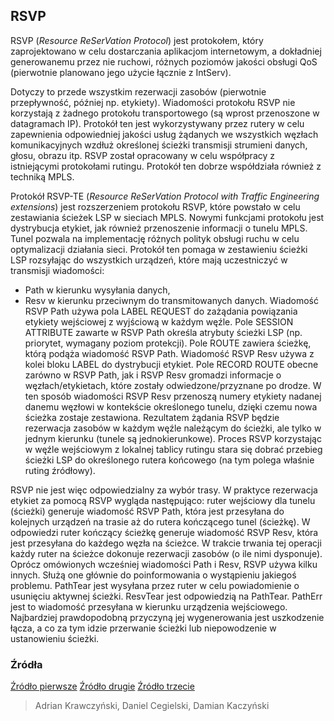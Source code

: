 ## RSVP


RSVP (_Resource ReSerVation Protocol_) jest protokołem, który zaprojektowano w celu dostarczania aplikacjom internetowym, a dokładniej generowanemu przez nie ruchowi, różnych poziomów jakości obsługi QoS (pierwotnie planowano jego użycie łącznie z IntServ). 

Dotyczy to przede wszystkim rezerwacji zasobów (pierwotnie przepływność, później np. etykiety). Wiadomości protokołu RSVP nie korzystają z żadnego protokołu transportowego (są wprost przenoszone w datagramach IP). 
Protokół ten jest wykorzystywany przez rutery w celu zapewnienia odpowiedniej jakości usług żądanych we wszystkich węzłach komunikacyjnych wzdłuż określonej ścieżki transmisji strumieni danych, głosu, obrazu itp. 
RSVP został opracowany w celu współpracy z istniejącymi protokołami rutingu. Protokół ten dobrze współdziała również z techniką MPLS. 

Protokół RSVP-TE (_Resource ReSerVation Protocol with Traffic Engineering extensions_) jest rozszerzeniem protokołu RSVP, które powstało w celu zestawiania ścieżek LSP w sieciach MPLS. Nowymi funkcjami protokołu jest dystrybucja etykiet, jak również przenoszenie informacji o tunelu MPLS. Tunel pozwala na implementację różnych polityk obsługi ruchu w celu optymalizacji działania sieci. Protokół ten pomaga w zestawieniu ścieżki LSP rozsyłając do wszystkich urządzeń, które mają uczestniczyć w transmisji wiadomości:  
- Path w kierunku wysyłania danych,
- Resv w kierunku przeciwnym do transmitowanych danych.
Wiadomość RSVP Path używa pola LABEL REQUEST do zażądania powiązania etykiety wejściowej z wyjściową w każdym węźle. Pole SESSION ATTRIBUTE zawarte w RSVP Path określa atrybuty ścieżki LSP (np. priorytet, wymagany poziom protekcji). 
Pole ROUTE zawiera ścieżkę, którą podąża wiadomość RSVP Path. Wiadomość RSVP Resv używa z kolei bloku LABEL do dystrybucji etykiet. 
Pole RECORD ROUTE obecne zarówno w RSVP Path, jak i RSVP Resv gromadzi informacje o węzłach/etykietach, które zostały odwiedzone/przyznane po drodze. W ten sposób wiadomości RSVP Resv przenoszą numery etykiety nadanej danemu węzłowi w kontekście określonego tunelu, dzięki czemu nowa ścieżka zostaje zestawiona. 
Rezultatem żądania RSVP będzie rezerwacja zasobów w każdym węźle należącym do ścieżki, ale tylko w jednym kierunku (tunele są jednokierunkowe). Proces RSVP korzystając w węźle wejściowym z lokalnej tablicy rutingu stara się dobrać przebieg ścieżki LSP do określonego rutera końcowego (na tym polega właśnie ruting źródłowy).

RSVP nie jest więc odpowiedzialny za wybór trasy. W praktyce rezerwacja etykiet za pomocą RSVP wygląda następująco: ruter wejściowy dla tunelu (ścieżki) generuje wiadomość RSVP Path, która jest przesyłana do kolejnych urządzeń na trasie aż do rutera kończącego tunel (ścieżkę). W odpowiedzi ruter kończący ścieżkę generuje wiadomość RSVP Resv, która jest przesyłana do każdego węzła na ścieżce. W trakcie trwania tej operacji każdy ruter na ścieżce dokonuje rezerwacji zasobów (o ile nimi dysponuje). Oprócz omówionych wcześniej wiadomości Path i Resv, RSVP używa kilku innych. Służą one głównie do poinformowania o wystąpieniu jakiegoś problemu. PathTear jest wysyłana przez ruter w celu powiadomienie o usunięciu aktywnej ścieżki. ResvTear jest odpowiedzią na PathTear. PathErr jest to wiadomość przesyłana w kierunku urządzenia wejściowego. Najbardziej prawdopodobną przyczyną jej wygenerowania jest uszkodzenie łącza, a co za tym idzie przerwanie ścieżki lub niepowodzenie w ustanowieniu ścieżki.

### Źródła
[Źródło pierwsze](http://www.tech-portal.pl/content/view/81/37/)
[Źródło drugie](https://pl.wikipedia.org/wiki/Resource_Reservation_Protocol)
[Źródło trzecie](http://www.tech-portal.pl/content/view/62/45/)


> Adrian Krawczyński, Daniel Cegielski, Damian Kaczyński

